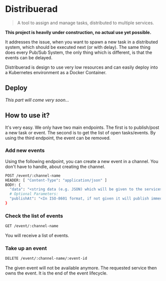 # Distribuerad

> A tool to assign and manage tasks, distributed to multiple services.

**This project is heavily under construction, no actual use yet possible.**

It addresses the issue, when you want to spawn a new task in a distributed system, which should be
executed next (or with delay). The same thing does every Pub/Sub System, the only thing which is different,
is that the events can be delayed.

Distribuerad is design to use very low resources and can easily deploy into a Kubernetes environment 
as a Docker Container.

## Deploy

*This part will come very soon...*

## How to use it?

It's very easy. We only have two main endpoints. The first is to publish/post a new task or event. The second
is to get the list of open tasks/events. By using the third endpoint, the event can be removed.

### Add new events

Using the following endpoint, you can create a new event in a channel. You don't have to handle, about
creating the channel.

```bash
POST /event/:channel-name
HEADER: [ "Content-Type": "application/json" ]
BODY: {
  "data": "<string data (e.g. JSON) which will be given to the service>",
  # Optional Parameters:
  "publishAt": "<In ISO-8601 format, if not given it will publish immediately>"
}
```

### Check the list of events

```bash
GET /event/:channel-name
```

You will receive a list of events.

### Take up an event

```bash
DELETE /event/:channel-name/:event-id
```

The given event will not be available anymore. The requested service then owns the event. It is the end of the event 
lifecycle.